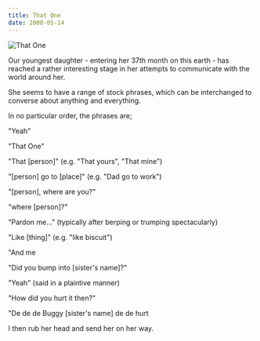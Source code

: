 ```yaml
---
title: That One
date: 2008-05-14
---
```


![That One](https://source.unsplash.com/ZYYS1kapOm8/1600x900)

Our youngest daughter - entering her 37th month on this earth - has reached a rather interesting stage in her attempts to communicate with the world around her.

She seems to have a range of stock phrases, which can be interchanged to converse about anything and everything.

In no particular order, the phrases are;

"Yeah"

"That One"

"That [person]" (e.g. "That yours", "That mine")

"[person] go to [place]" (e.g. "Dad go to work")

"[person], where are you?"

"where [person]?"

"Pardon me..." (typically after berping or trumping spectacularly)

"Like [thing]" (e.g. "like biscuit")

"And me 

"Did you bump into [sister's name]?"

"Yeah" (said in a plaintive manner)

"How did you hurt it then?"

"De de de Buggy [sister's name] de de hurt 

I then rub her head and send her on her way.